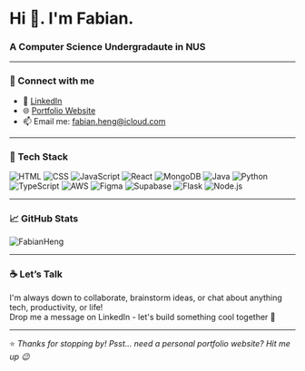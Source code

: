 <h1 align="left">Hi 👋. I'm Fabian.</h1>
<h3 align="left">A Computer Science Undergradaute in NUS</h3>

---

### 🔗 Connect with me

- 💼 [LinkedIn](https://www.linkedin.com/in/fabianheng/)
- 🌐 [Portfolio Website](https://fabianheng.github.io/me/)
- 📫 Email me: fabian.heng@icloud.com

---

### 🧰 Tech Stack

![HTML](https://img.shields.io/badge/HTML-E34F26?style=for-the-badge&logo=html5&logoColor=white)
![CSS](https://img.shields.io/badge/CSS-1572B6?style=for-the-badge&logo=css3&logoColor=white)
![JavaScript](https://img.shields.io/badge/JavaScript-F7DF1E?style=for-the-badge&logo=javascript&logoColor=black)
![React](https://img.shields.io/badge/React-20232A?style=for-the-badge&logo=react&logoColor=61DAFB)
![MongoDB](https://img.shields.io/badge/MongoDB-4EA94B?style=for-the-badge&logo=mongodb&logoColor=white)
![Java](https://img.shields.io/badge/Java-ED8B00?style=for-the-badge&logo=java&logoColor=white)
![Python](https://img.shields.io/badge/Python-3776AB?style=for-the-badge&logo=python&logoColor=white)
![TypeScript](https://img.shields.io/badge/TypeScript-3178C6?style=for-the-badge&logo=typescript&logoColor=white)
![AWS](https://img.shields.io/badge/AWS-232F3E?style=for-the-badge&logo=amazonaws&logoColor=white)
![Figma](https://img.shields.io/badge/Figma-F24E1E?style=for-the-badge&logo=figma&logoColor=white)
![Supabase](https://img.shields.io/badge/Supabase-3ECF8E?style=for-the-badge&logo=supabase&logoColor=white)
![Flask](https://img.shields.io/badge/Flask-000000?style=for-the-badge&logo=flask&logoColor=white)
![Node.js](https://img.shields.io/badge/Node.js-339933?style=for-the-badge&logo=nodedotjs&logoColor=white)

---

### 📈 GitHub Stats

<img src="https://komarev.com/ghpvc/?username=FabianHeng&label=Profile%20views&color=00aedb&style=flat" alt="FabianHeng" />

---

### ☕ Let’s Talk

I'm always down to collaborate, brainstorm ideas, or chat about anything tech, productivity, or life!  
Drop me a message on LinkedIn - let's build something cool together 🚀

---

⭐️ *Thanks for stopping by! Psst… need a personal portfolio website? Hit me up 😉*
